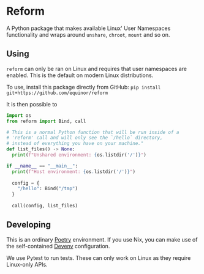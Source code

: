 Reform
======

A Python package that makes available Linux' User Namespaces functionality and
wraps around `unshare`, `chroot`, `mount` and so on.

Using
-----

`reform` can only be ran on Linux and requires that user namespaces are enabled.
This is the default on modern Linux distributions.

To use, install this package directly from GitHub: `pip install git+https://github.com/equinor/reform`

It is then possible to 

``` python
import os
from reform import Bind, call

# This is a normal Python function that will be run inside of a
# 'reform' call and will only see the `/hello` directory,
# instead of everything you have on your machine."
def list_files() -> None:
  print(f"Unshared environment: {os.listdir('/')}")

if __name__ == "__main__":
  print(f"Host environment: {os.listdir('/')}")
  
  config = {
    "/hello": Bind("/tmp")
  }
  
  call(config, list_files)
```

Developing
----------

This is an ordinary [Poetry](https://python-poetry.org/) environment. If you use
Nix, you can make use of the self-contained [Devenv](https://devenv.sh/)
configuration.

We use Pytest to run tests. These can only work on Linux as they require Linux-only APIs.
